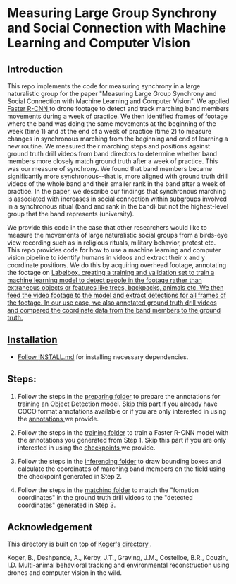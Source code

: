 
# Measuring Large Group Synchrony and Social Connection with Machine Learning and Computer Vision

## Introduction

This repo implements the code for measuring synchrony in a large naturalistic group for the paper "Measuring Large Group Synchrony and Social Connection with Machine Learning and Computer Vision". We applied <a href="https://arxiv.org/abs/1506.01497">Faster R-CNN </a> to drone footage to detect and track marching band members movements during a week of practice. We then identified frames of footage where the band was doing the same movements at the beginning of the week (time 1) and at the end of a week of practice (time 2) to measure changes in synchronous marching from the beginning and end of learning a new routine. We measured their marching steps and positions against ground truth drill videos from band directors to determine whether band members more closely match ground truth after a week of practice. This was our measure of synchrony. We found that band members became significantly more synchronous--that is, more aligned with ground truth drill videos of the whole band and their smaller rank in the band after a week of practice. In the paper, we describe our findings that synchronous marching is associated with increases in social connection within subgroups involved in a synchronous ritual (band and rank in the band) but not the highest-level group that the band represents (university). 

We provide this code in the case that other researchers would like to measure the movements of large naturalistic social groups from a birds-eye view recording such as in religious rituals, military behavior, protest etc. This repo provides code for how to use a machine learning and computer vision pipeline to identify humans in videos and extract their x and y coordinate positions. We do this by acquiring overhead footage, annotating the footage on <a href="https://labelbox.com">Labelbox, creating a training and validation set to train a machine learning model to detect people in the footage rather than extraneous objects or features like trees, backpacks, animals etc. We then feed the video footage to the model and extract detections for all frames of the footage. In our use case, we also annotated ground truth drill videos and compared the coordinate data from the band members to the ground truth. 


## Installation

* Follow [INSTALL.md](INSTALL.md) for installing necessary dependencies.

## Steps:

1. Follow the steps in the [preparing folder](preparing/README.md) to prepare the annotations for training an Object Detection model. Skip this part if you already have COCO format annotations available or if you are only interested in using the <a href="https://drive.google.com/drive/folders/1-4e4OFroElRJWsfvat0vwKg6IGRk9BHP"> annotations </a> we provide.

2. Follow the steps in the [training folder](training/README.md) to train a Faster R-CNN model with the annotations you generated from Step 1. Skip this part if you are only interested in using the <a href="https://drive.google.com/drive/folders/1-4e4OFroElRJWsfvat0vwKg6IGRk9BHP"> checkpoints </a> we provide.

3. Follow the steps in the [inferencing folder](inferencing/README.md) to draw bounding boxes and calculate the coordinates of marching band members on the field using the checkpoint generated in Step 2.

4. Follow the steps in the [matching folder](matching/README.md) to match the "fomation coordinates" in the ground truth drill videos to the "detected coordinates" generated in Step 3.

## Acknowledgement

This directory is built on top of <a href = "https://github.com/benkoger/overhead-video-worked-examples"> Koger's  directory </a>.

Koger, B., Deshpande, A., Kerby, J.T., Graving, J.M., Costelloe, B.R., Couzin, I.D. Multi-animal behavioral tracking and environmental reconstruction using drones and computer vision in the wild.
